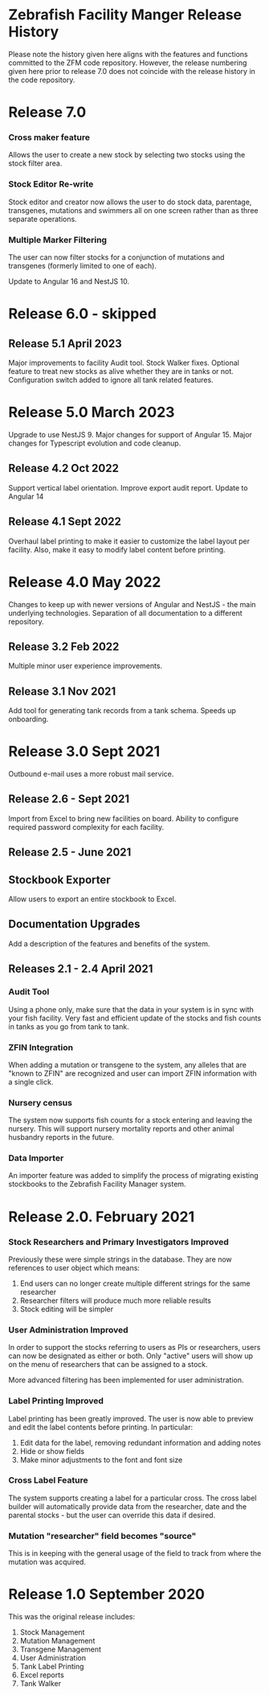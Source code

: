 # Zebrafish Facility Manger Release History

Please note the history given here aligns with the features and functions 
committed to the ZFM code repository.
However, the release numbering given here prior to release 7.0 does not 
coincide with the release history in the code repository.

# Release 7.0

### Cross maker feature
Allows the user to create a new stock by selecting two stocks using the 
stock filter area.

### Stock Editor Re-write
Stock editor and creator now allows the user to do stock data, parentage, 
transgenes, mutations and swimmers all on one screen rather than as three 
separate operations.

### Multiple Marker Filtering
The user can now filter stocks for a conjunction of mutations and transgenes 
(formerly limited to one of each).

Update to Angular 16 and NestJS 10.

# Release 6.0 - skipped

## Release 5.1 April 2023

Major improvements to facility Audit tool.
Stock Walker fixes.
Optional feature to treat new stocks as alive whether they are in tanks or not.
Configuration switch added to ignore all tank related features.

# Release 5.0 March 2023

Upgrade to use NestJS 9.
Major changes for support of Angular 15.
Major changes for Typescript evolution and code cleanup.

## Release 4.2 Oct 2022

Support vertical label orientation.
Improve export audit report.
Update to Angular 14

## Release 4.1 Sept 2022

Overhaul label printing to make it easier to customize the label layout per 
facility.  Also, make it easy to modify label content before printing.

# Release 4.0 May 2022

Changes to keep up with newer versions of Angular and NestJS - the main 
underlying technologies.
Separation of all documentation to a different repository.

## Release 3.2 Feb 2022

Multiple minor user experience improvements.

## Release 3.1 Nov 2021

Add tool for generating tank records from a tank schema.  Speeds up onboarding.

# Release 3.0 Sept 2021

Outbound e-mail uses a more robust mail service.

## Release 2.6 - Sept 2021

Import from Excel to bring new facilities on board.
Ability to configure required password complexity for each facility.

## Release 2.5 - June 2021

## Stockbook Exporter

Allow users to export an entire stockbook to Excel.

## Documentation Upgrades

Add a description of the features and benefits of the system.

## Releases 2.1 - 2.4 April 2021

### Audit Tool

Using a phone only, make sure that the data in your system is in sync with
your fish facility.
Very fast and efficient update of the stocks and 
fish counts in tanks as you go from tank to tank.

### ZFIN Integration

When adding a mutation or transgene to the system, any alleles that are "known to
ZFIN" are recognized and user can import ZFIN information with a single click.

### Nursery census

The system now supports fish counts for a stock entering and leaving the nursery.
This will support nursery mortality reports and other animal
husbandry reports in the future.

### Data Importer

An importer feature was added to simplify the process of migrating existing
stockbooks to the Zebrafish Facility Manager system.

# Release 2.0. February 2021

### Stock Researchers and Primary Investigators Improved

Previously these were simple strings in the database.
They are now references to user object which means:

1. End users can no longer create multiple different strings for the same researcher
1. Researcher filters will produce much more reliable results
1. Stock editing will be simpler

### User Administration Improved

In order to support the stocks referring to users as PIs or researchers, users
can now be designated as either or both.  Only "active" users will show up on
the menu of researchers that can be assigned to a stock.

More advanced filtering has been implemented for user administration.

### Label Printing Improved

Label printing has been greatly improved. The user is now able to preview and edit the
label contents before printing. In particular:

1. Edit data for the label, removing redundant information and adding notes
1. Hide or show fields
1. Make minor adjustments to the font and font size

### Cross Label Feature

The system supports creating a label for a particular cross.
The cross label builder will automatically provide data from the researcher,
date and the parental stocks - but the user can override this data if desired.

### Mutation "researcher" field becomes "source"

This is in keeping with the general usage of the field to track from where the mutation
was acquired.

# Release 1.0 September 2020

This was the original release includes:

1. Stock Management
1. Mutation Management
1. Transgene Management
1. User Administration
1. Tank Label Printing
1. Excel reports
1. Tank Walker


